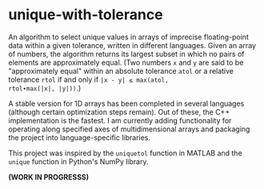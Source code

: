 # unique-with-tolerance

An algorithm to select unique values in arrays of imprecise floating-point data within a given tolerance, written in different languages. Given an array of numbers, the algorithm returns its largest subset in which no pairs of elements are approximately equal. (Two numbers `x` and `y` are said to be "approximately equal" within an absolute tolerance `atol` or a relative tolerance `rtol` if and only if <code>|x - y| &leq; max(atol, rtol&#8729;max(|x|, |y|))</code>.)

A stable version for 1D arrays has been completed in several languages (although certain optimization steps remain). Out of these, the C++ implementation is the fastest. I am currently adding functionality for operating along specified axes of multidimensional arrays and packaging the project into language-specific libraries.

This project was inspired by the `uniquetol` function in MATLAB and the `unique` function in Python's NumPy library.

**(WORK IN PROGRESSS)**
